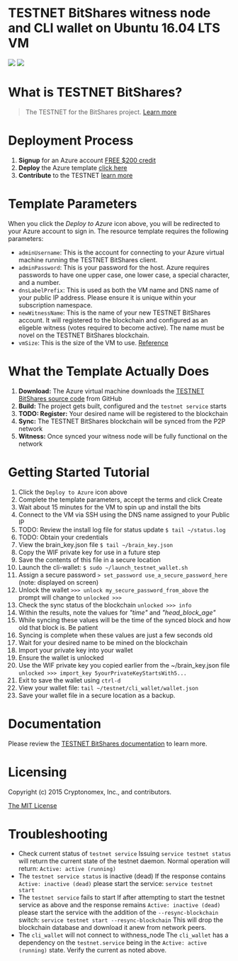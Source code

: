 ﻿# TESTNET BitShares witness node and CLI wallet on Ubuntu 16.04 LTS VM

<a href="https://portal.azure.com/#create/Microsoft.Template/uri/https%3A%2F%2Fraw.githubusercontent.com%2FryanRfox%2FBitSharesTESTNET%2Fmaster%2Fazuredeploy.json" target="_blank"><img src="http://azuredeploy.net/deploybutton.png"/></a>
<a href="http://armviz.io/#/?load=https://raw.githubusercontent.com/ryanRfox/BitSharesTESTNET/master/azuredeploy.json" target="_blank">
    <img src="http://armviz.io/visualizebutton.png"/>
</a>

# What is TESTNET BitShares?

> The TESTNET for the BitShares project. [Learn more](https://github.com/BitSharesEurope/testnet) 

# Deployment Process

1. **Signup** for an Azure account [FREE $200 credit](https://azure.microsoft.com/Azure/Free-Trial‎)
1. **Deploy** the Azure template [click here](https://portal.azure.com/#create/Microsoft.Template/uri/https%3A%2F%2Fraw.githubusercontent.com%2FryanRfox%2FBitSharesTESTNET%2Fmaster%2Fazuredeploy.json)
1. **Contribute** to the TESTNET [learn more](https://github.com/BitSharesEurope/testnet) 

# Template Parameters

When you click the *Deploy to Azure* icon above, you will be redirected to your Azure account to sign in. The resource template requires the following parameters:

* `adminUsername`: This is the account for connecting to your Azure virtual machine running the TESTNET BitShares client.
* `adminPassword`: This is your password for the host.  Azure requires passwords to have one upper case, one lower case, a special character, and a number.
* `dnsLabelPrefix`: This is used as both the VM name and DNS name of your public IP address.  Please ensure it is unique within your subscription namespace.
* `newWitnessName`: This is the name of your new TESTNET BitShares account. It will registered to the blockchain and configured as an eligeble witness (votes required to become active). The name must be novel on the TESTNET BitShares blockchain.
* `vmSize`: This is the size of the VM to use. [Reference](https://docs.microsoft.com/en-us/azure/virtual-machines/virtual-machines-linux-sizes)

# What the Template Actually Does

1. **Download:** The Azure virtual machine downloads the [TESTNET BitShares source code](https://github.com/BitSharesEurope/testnet) from GitHub
1. **Build:** The project gets built, configured and the `testnet service` starts
1. **TODO: Register:** Your desired name will be registered to the blockchain
1. **Sync:** The TESTNET BitShares blockchain will be synced from the P2P network
1. **Witness:** Once synced your witness node will be fully functional on the network

# Getting Started Tutorial

1. Click the `Deploy to Azure` icon above
1. Complete the template parameters, accept the terms and click Create
1. Wait about 15 minutes for the VM to spin up and install the bits
1. Connect to the VM via SSH using the DNS name assigned to your Public IP
1. TODO: Review the install log file for status update `$ tail ~/status.log`
1. TODO: Obtain your credentials
  1. View the brain_key.json file `$ tail ~/brain_key.json`
  2. Copy the WIF private key for use in a future step
  3. Save the contents of this file in a secure location
1. Launch the cli-wallet: `$ sudo ~/launch_testnet_wallet.sh`
1. Assign a secure password `> set_password use_a_secure_password_here` (note: displayed on screen)
1. Unlock the wallet `>>> unlock my_secure_password_from_above` the prompt will change to `unlocked >>>`
1. Check the sync status of the blockchain `unlocked >>> info` 
  1. Within the results, note the values for _"time"_ and _"head_block_age"_
  1. While syncing these values will be the time of the synced block and how old that block is. Be patient
  1. Syncing is complete when these values are just a few seconds old
1. Wait for your desired name to be mined on the blockchain
1. Import your private key into your wallet
  1. Ensure the wallet is unlocked
  1. Use the WIF private key you copied earlier from the ~/brain_key.json file `unlocked >>> import_key 5yourPrivateKeyStartsWith5...`
1. Exit to save the wallet using `ctrl-d` 
1. View your wallet file: `tail ~/testnet/cli_wallet/wallet.json`
2. Save your wallet file in a secure location as a backup.

# Documentation

Please review the [TESTNET BitShares documentation](https://github.com/BitSharesEurope/testnet) to learn more. 

# Licensing

Copyright (c) 2015 Cryptonomex, Inc., and contributors.

[The MIT License](https://github.com/BitSharesEurope/testnet/blob/testnet/LICENSE.md)

# Troubleshooting

* Check current status of `testnet service` 
Issuing `service testnet status` will return the current state of the testnet daemon. Normal operation will return:
`Active: active (running)`
* The `testnet service status` is inactive (dead)
If the response contains `Active: inactive (dead)` please start the service:
`service testnet start`
* The `testnet service` fails to start
If after attempting to start the testnet service as above and the response remains `Active: inactive (dead)` please start the service with the addition of the `--resync-blockchain` switch:
`service testnet start --resync-blockchain` 
This will drop the blockchain database and download it anew from network peers.
* The `cli_wallet` will not connect to withness_node
The `cli_wallet` has a dependency on the `testnet.service` being in the `Active: active (running)` state. Verify the current as noted above. 